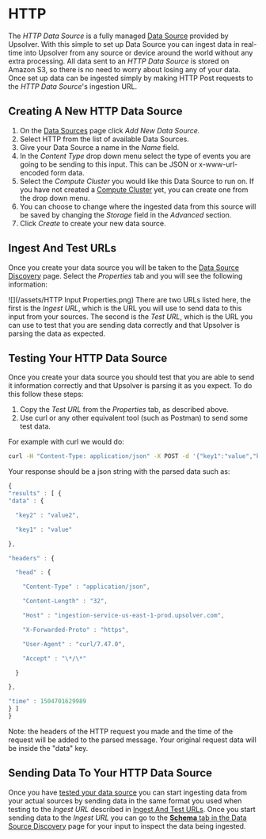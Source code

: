 # HTTP

The _HTTP Data Source_ is a fully managed [Data Source](README.md) provided by Upsolver. With this simple to set up Data Source you can ingest data in real-time into Upsolver from any source or device around the world without any extra processing. All data sent to an _HTTP Data Source_ is stored on Amazon S3, so there is no need to worry about losing any of your data. Once set up data can be ingested simply by making HTTP Post requests to the _HTTP Data Source_'s ingestion URL.

## Creating A New HTTP Data Source

1. On the [Data Sources](README.md) page click _Add New Data Source._
2. Select HTTP from the list of available Data Sources.
3. Give your Data Source a name in the _Name_ field.
4. In the _Content Type_ drop down menu select the type of events you are going to be sending to this input. This can be JSON or x-www-url-encoded form data.
5. Select the _Compute Cluster_ you would like this Data Source to run on. If you have not created a [Compute Cluster](/Clusters/compute.md) yet, you can create one from the drop down menu.
6. You can choose to change where the ingested data from this source will be saved by changing the _Storage_ field in the _Advanced_ section.
7. Click _Create_ to create your new data source.

## Ingest And Test URLs

Once you create your data source you will be taken to the [Data Source Discovery](data-source-discovery.md) page. Select the _Properties_ tab and you will see the following information:

![](/assets/HTTP Input Properties.png)
There are two URLs listed here, the first is the _Ingest URL_, which is the URL you will use to send data to this input from your sources. The second is the _Test URL_, which is the URL you can use to test that you are sending data correctly and that Upsolver is parsing the data as expected.

## Testing Your HTTP Data Source

Once you create your data source you should test that you are able to send it information correctly and that Upsolver is parsing it as you expect. To do this follow these steps:

1. Copy the _Test URL_ from the _Properties_ tab, as described above.
2. Use curl or any other equivalent tool \(such as Postman\) to send some test data.

For example with curl we would do:

```bash
curl -H "Content-Type: application/json" -X POST -d '{"key1":"value","key2":"value2"}' "YOUR_TEST_URL"
```

Your response should be a json string with the parsed data such as:

```js
{
"results" : [ {
"data" : {

  "key2" : "value2",

  "key1" : "value"

},

"headers" : {

  "head" : {

    "Content-Type" : "application/json",

    "Content-Length" : "32",

    "Host" : "ingestion-service-us-east-1-prod.upsolver.com",

    "X-Forwarded-Proto" : "https",

    "User-Agent" : "curl/7.47.0",

    "Accept" : "\*/\*"

  }

},

"time" : 1504701629989
} ]
}
```

Note: the headers of the HTTP request you made and the time of the request will be added to the parsed message. Your original request data will be inside the "data" key.

## Sending Data To Your HTTP Data Source

Once you have [tested your data source](#testing-your-http-data-source) you can start ingesting data from your actual sources by sending data in the same format you used when testing to the _Ingest URL_ described in [Ingest And Test URLs](#ingest-and-test-urls).  Once you start sending data to the _Ingest URL_ you can go to the [**Schema** tab in the Data Source Discovery](data-source-discovery.md) page for your input to inspect the data being ingested.

